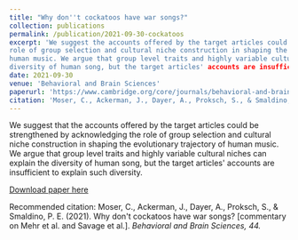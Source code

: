```yaml
---
title: "Why don''t cockatoos have war songs?"
collection: publications
permalink: /publication/2021-09-30-cockatoos
excerpt: 'We suggest the accounts offered by the target articles could be strengthened by acknowledging the
role of group selection and cultural niche construction in shaping the evolutionary trajectory of
human music. We argue that group level traits and highly variable cultural niches can explain the   
diversity of human song, but the target articles' accounts are insufficient to explain such diversity.'
date: 2021-09-30
venue: 'Behavioral and Brain Sciences'
paperurl: 'https://www.cambridge.org/core/journals/behavioral-and-brain-sciences/article/abs/why-dont-cockatoos-have-war-songs/C16439F0B3AA0E5601E74DDFDBCDC175'
citation: 'Moser, C., Ackerman, J., Dayer, A., Proksch, S., & Smaldino, P. E. (2021). Why don''t cockatoos have war songs? [commentary on Mehr et al. and Savage et al.]. <i>Behavioral and Brain Sciences, 44.</i>'
---
```

We suggest that the accounts offered by the target articles could be strengthened by acknowledging the role of group selection and cultural niche construction in shaping the evolutionary trajectory of human music. We argue that group level traits and highly variable cultural niches can explain the diversity of human song, but the target articles' accounts are insufficient to explain such diversity.

[Download paper here](http://culturologies.co/files/cockatoos.pdf)

Recommended citation: Moser, C., Ackerman, J., Dayer, A., Proksch, S., & Smaldino, P. E. (2021). Why don't cockatoos have war songs? [commentary on Mehr et al. and Savage et al.]. <i>Behavioral and Brain Sciences, 44.</i>